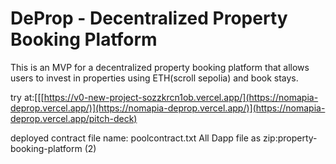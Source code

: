 # DeProp - Decentralized Property Booking Platform

This is an MVP for a decentralized property booking platform that allows users to invest in properties using ETH(scroll sepolia) and book stays.

try at:[[[https://v0-new-project-sozzkrcn1ob.vercel.app/](https://nomapia-deprop.vercel.app/)](https://nomapia-deprop.vercel.app/)](https://nomapia-deprop.vercel.app/pitch-deck)

deployed contract file name: poolcontract.txt
All Dapp file as zip:property-booking-platform (2)
